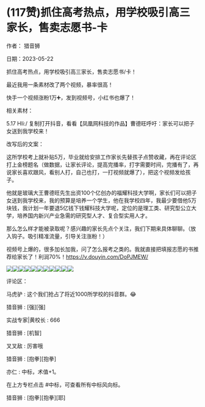 
# (117赞)抓住高考热点，用学校吸引高三家长，售卖志愿书-卡

作者：  猎音狮

日期：2023-05-22

抓住高考热点，用学校吸引高三家长，售卖志愿书/卡！

最近我用一条素材改了两个视频，暴率很高！

快手一个视频涨粉1万➕，发到视频号，小红书也爆了！

相关素材：

5.17 HIi:/ 复制打开抖音，看看【凤凰网科技的作品】曹德旺呼吁：家长可以把子女送到我学校来！

改写后的文案：

这所学校考上就补贴5万，毕业就给安排工作家长先替孩子点赞收藏，再在评论区打上金榜题名（做数据，让家长评论，提高完播率，打字需要时间，完播有了，再说家长喜欢跟风，看别人打，自己也打，一打视频就爆了），把这个视频发给孩子。

他就是玻璃大王曹德旺先生出资100个亿创办的福耀科技大学啊，家长们可以把子女送到我学校来，我的预算是培养一个学生，他在我学校四年，我最少要借他5万块钱，我计划一年要退5亿钱下钱耀科技大学呢，定位的是理工类、研究型公立大学，培养国内新兴产业急需的研究型人才、复合型实用人才。

那么怎么样才能被录取呢？感兴趣的家长先点个关注，我们下期来具体聊聊。（放入钩子。吸引精准流量，引导关注涨粉！）

视频号上爆的，很多加长加我，问了怎么报考之类的。我就直接把填报志愿的书推荐给家长了！利润70%！https://v.douyin.com/DoPJMEW/

![](img/gaokao-xiangguan_0346.png)![](img/gaokao-xiangguan_0351.png)![](img/gaokao-xiangguan_0356.png)![](img/gaokao-xiangguan_0361.png)![](img/gaokao-xiangguan_0366.png)![](img/gaokao-xiangguan_0371.png)![](img/gaokao-xiangguan_0376.png)![](img/gaokao-xiangguan_0381.png)![](img/gaokao-xiangguan_0386.png)![](img/gaokao-xiangguan_0391.png)![](img/gaokao-xiangguan_0396.png)

评论区：

马虎驴 : 这个我们抢占了将近1000所学校的抖音群。😂

猎音狮 : [强][强]

实战专家|黄校长 : 666

猎音狮 : [机智]

叉叉敌 : 厉害哦

猎音狮 : [抱拳][抱拳]

亦仁 : 中标，术值+1。

在上方专栏点击 #中标，可查看所有中标风向标。

猎音狮 : [抱拳][抱拳][耶]
